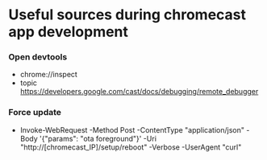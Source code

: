 # Useful sources during chromecast app development

### Open devtools
  - chrome://inspect
  - topic https://developers.google.com/cast/docs/debugging/remote_debugger

### Force update
  - Invoke-WebRequest -Method Post -ContentType "application/json" -Body '{"params": "ota foreground"}' -Uri "http://[chromecast_IP]/setup/reboot" -Verbose -UserAgent "curl"